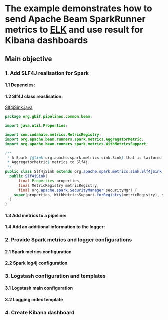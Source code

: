 # The example demonstrates how to send Apache Beam SparkRunner metrics to [ELK](https://www.elastic.co/elk-stack) and use result for Kibana dashboards

## Main objective

### 1. Add SLF4J realisation for Spark

#### 1.1 Depencies:

#### 1.2 Slf4J class reaslisation:

[Slf4jSink.java](./src/main/java/org/gbif/pipelines/common/beam/Slf4jSink.java)

```java
package org.gbif.pipelines.common.beam;

import java.util.Properties;

import com.codahale.metrics.MetricRegistry;
import org.apache.beam.runners.spark.metrics.AggregatorMetric;
import org.apache.beam.runners.spark.metrics.WithMetricsSupport;

/**
 * A Spark {@link org.apache.spark.metrics.sink.Sink} that is tailored to report {@link
 * AggregatorMetric} metrics to Slf4j.
 */
public class Slf4jSink extends org.apache.spark.metrics.sink.Slf4jSink {
  public Slf4jSink(
      final Properties properties,
      final MetricRegistry metricRegistry,
      final org.apache.spark.SecurityManager securityMgr) {
    super(properties, WithMetricsSupport.forRegistry(metricRegistry), securityMgr);
  }
}
```

#### 1.3 Add metrics to a pipeline:

#### 1.4 Add an additional information to the logger:

### 2. Provide Spark metrics and logger configurations

#### 2.1 Spark metrics configuration

#### 2.2 Spark log4j configuration

### 3. Logstash configuration and templates

#### 3.1 Logstash main configuration

#### 3.2 Logging index template

### 4. Create Kibana dashboard

